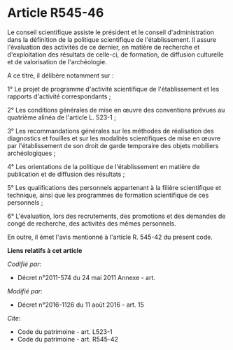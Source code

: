 # Article R545-46

Le conseil scientifique assiste le président et le conseil d'administration dans la définition de la politique scientifique
de l'établissement. Il assure l'évaluation des activités de ce dernier, en matière de recherche et d'exploitation des
résultats de celle-ci, de formation, de diffusion culturelle et de valorisation de l'archéologie. 

A ce titre, il délibère notamment sur : 

1° Le projet de programme d'activité scientifique de l'établissement et les rapports d'activité correspondants ; 

2° Les conditions générales de mise en œuvre des conventions prévues au quatrième alinéa de l'article L. 523-1 ; 

3° Les recommandations générales sur les méthodes de réalisation des diagnostics et fouilles et sur les modalités
scientifiques de mise en œuvre par l'établissement de son droit de garde temporaire des objets mobiliers archéologiques ; 

4° Les orientations de la politique de l'établissement en matière de publication et de diffusion des résultats ; 

5° Les qualifications des personnels appartenant à la filière scientifique et technique, ainsi que les programmes de
formation scientifique de ces personnels ; 

6° L'évaluation, lors des recrutements, des promotions et des demandes de congé de recherche, des activités des mêmes
personnels. 

En outre, il émet l'avis mentionné à l'article R. 545-42 du présent code.

**Liens relatifs à cet article**

_Codifié par_:

  - Décret n°2011-574 du 24 mai 2011 Annexe - art.

_Modifié par_:

  - Décret n°2016-1126 du 11 août 2016 - art. 15

_Cite_:

  - Code du patrimoine - art. L523-1
  - Code du patrimoine - art. R545-42
